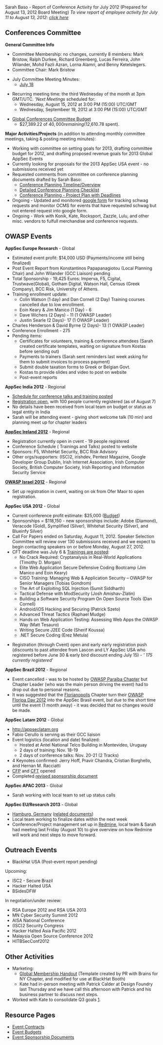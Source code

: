 Sarah Baso - Report of Conference Activity for July 2012 (Prepared for
August 13, 2012 Board Meeting)
*To view report of employee activity for July 11 to August 13, 2012:
[click
here](https://docs.google.com/document/d/1i62ZekJpTheY0RGSGKmt3OS1S4E-bfDmgw4tXzXRYiI/edit)*

## Conferences Committee

**General Committee Info**

  - Committee Membership: no changes, currently 8 members: Mark Bristow,
    Ralph Durkee, Richard Greenberg, Lucas Ferreira, John Wilander, Mohd
    Fazli Azran, Lorna Alamri, and Benny Ketelslegers.
  - Committee Chair: Mark Bristow

<!-- end list -->

  - July Committee Meeting Minutes:
      - [July 18](https://docs.google.com/a/owasp.org/document/d/1_z5AWzJBd6K6k_lhxyksN_WfZVWf-lTa2M83dRlonQo/edit)

<!-- end list -->

  - Recurring meeting time: the third Wednesday of the month at 3pm
    GMT/UTC. *'Next Meetings* scheduled for:
      - Wednesday, August 15, 2012 at 3:00 PM (15:00) UTC/GMT
      - Wednesday, Septembeer 19, 2012 at 3:00 PM (15:00) UTC/GMT

<!-- end list -->

  - [Global Conferences Committee
    Budget](https://docs.google.com/a/owasp.org/spreadsheet/ccc?key=0ApZ9zE0hx0LNdGVKNk9OS3Q1TXNvNGdsalljSC1WUEE&hl=en_US#gid=0)
    - $27,389.22 of $40,000 remaining ($12,610.78 spent).

**Major Activities/Projects** (in addition to attending monthly
committee meetings, taking & posting meeting minutes):

  - Working with committee on setting goals for 2013, drafting committee
    budget for 2012, and drafting proposed revenue goals for 2013 Global
    AppSec Events
  - Currently looking for proposals for the 2013 AppSec USA event - no
    submissions received yet
  - Requested comments from committee on conference planning documents
    drafted by Sarah Baso:
      - [Conference Planning
        Timeline/Overview](https://www.owasp.org/images/2/2a/Conference_Timeline_Overview.pdf)
      - [Detailed Conference Planning
        Checklist](https://www.owasp.org/index.php/Conference_Planning_Table)
      - [Conference Planning - Project Plan with
        Deadlines](https://docs.google.com/open?id=0B5Z9zE0hx0LNaWhXajdYd3VaakU)
  - Ongoing - Updated and monitored [google
    form](https://spreadsheets0.google.com/a/owasp.org/spreadsheet/viewform?formkey=dF85bGtvdWdrd2JjYldNZ1gxSkJxaEE6MQ)
    for tracking schwag requests and monitor OCMS for events that have
    requested schwag but not entered request into google form.
  - Ongoing - Work with Konik, Kate, Rocksport, Zazzle, Lulu, and other
    misc. vendors to fulfull merchandise and conference requests.

## OWASP Events

**AppSec Europe Research** - Global

  - Estimated event profit: $14,000 USD (Payments/income still being
    finalized)
  - Post Event Report from Konstantinos Papapanagiotou (Local Planning
    Chair) and John Wilander (GCC Liaison) pending
  - Total Sponsorship - 19,425 Euros: Imperva, F5, Cigital,
    Trustwave(Global), Gotham Digital, Watson Hall, Census (Greek
    Company), BCC Risk, University of Athens.
  - Training enrollment update:
      - Colin Watson (1 day) and Dan Cornell (2 Day) Training courses
        cancelled due to low enrollment.
      - Eoin Keary & Jim Manico (1 Day) - 6
      - Dave Wichers (2 Days) - 11 (1 OWASP Leader)
      - Justin Searle (2 Days)- 17 (1 OWASP Leader)
  - Charles Henderson & David Byrne (2 Days)- 13 (1 OWASP Leader)
  - Conference Enrollment - 275
  - Pending items:
      - Certificates for volunteers, training & conference attendees
        (Sarah created certificate templates, waiting on signature from
        Kostas before sending out)
      - Payments to trainers (Sarah sent reminders last week asking for
        them to submit invoices to process payment)
      - Submit double taxation forms to Greek or Belgian Govt.
      - Kostas to provide slides and video to post on website
      - Post-event reports

**AppSec India 2012** - Regional

  - [Schedule for conference talks and training
    posted](http://www.owasp.in/conference/)
  - [Registration open](http://www.owasp.in/register/), with 100 people
    currently registered (as of August 7)
  - No details have been received from local team on budget or status as
    legal entity in India
  - Sarah will be attending event - giving short welcome talk (10 min)
    and planning meet up for chapter leaders

**[AppSec Ireland 2012](http://www.appsecireland.org/)** - Regional

  - Registration currently open in cvent - 19 people registered
  - Conference Schedule ( Trainings and Talks) posted to website
  - Sponsors: F5, WhiteHat Security, BCC Risk Advisory
  - Other orgs/supporters: (ISC)2, irishdev, Pentest Magazine, Google
    Developer Group Dublin, Irish Internet Association, Irish Computer
    Society, British Computer Society, Irish Reporting and Information
    Security Service

**[OWASP Israel 2012](OWASP_Israel_2012 "wikilink")** - Regional

  - Set up registration in cvent, waiting on ok from Ofer Maor to open
    registration.

**AppSec USA 2012** - Global

  - Current conference profit estimate: $25,000
    ([Budget](https://docs.google.com/a/owasp.org/spreadsheet/ccc?key=0Ag1W2qFZ-xDGdE0tMGFtSms1bFBsZmRrMURhWGprNUE#gid=0))
  - Sponsorships = $118,150 - new sponsorships include: Adobe (Diamond),
    Veracode (Gold), Symplified (Silver), Whitehat Security (Silver),
    and Blueinfy Silver)
  - Call For Papers ended on Saturday, August 11, 2012. Speaker
    Selection Committee will review over 130 submissions received and we
    expect to begin contacting speakers on or before Monday, August 27,
    2012.
  - CFT deadline was July 6 & [Trainings are
    posted](http://www.appsecusa.org/schedule/trainings/):
      - No Crack Required: Cryptanalysis in Real-World Applications
        (Timothy D. Morgan)
      - Elite Web Application Secure Defensive Coding Bootcamp (Jim
        Manico and Eoin Keary)
      - CISO Training: Managing Web & Application Security – OWASP for
        Senior Managers (Tobias Gondrom)
      - The Art of Exploiting SQL Injection (Sumit Siddharth)
      - Tactical Defense with ModSecurity (Josh Amishav-Zlatin)
      - Building a Software Security Program On Open Source Tools (Dan
        Cornell)
      - Android/iOS Hacking and Securing (Patrick Szeto)
      - Advanced Threat Tactics (Raphael Mudge)
      - Hands on Web Application Testing: Assessing Web Apps the OWASP
        Way (Matt Tesauro)
      - Writing Secure J2EE Code (Sherif Koussa)
      - .NET Secure Coding (Erez Metula)

<!-- end list -->

  - Registration (through Cvent) open and early early registration push
    (discounts to past attendee from Lascon and LY AppSec USA who
    registered before June 30 & early bird discount ending July 15) - *'
    175 currently registered*'

**AppSec Brazil 2012** - Regional

  - Event cancelled - was to be hosted by [OWASP Paraíba
    Chapter](Paraiba "wikilink") but Chapter Leader (who was the main
    person driving the event) had to drop out due to personal reasons.
  - It was suggested that the [Florianopolis](Florianopolis "wikilink")
    Chapter turn their [OWASP Floripa Day
    2012](OWASP_Floripa_Day_2012 "wikilink") into the AppSec Brasil
    event, but due to the short time until the event (1 month away) - it
    was decided that no changes would be made.

**AppSec Latam 2012** - Global

  - <http://appseclatam.org>
  - Fabio Cerullo is serving as their GCC liaison
  - Event logistics (location and date) finalized:
      - Hosted at Antel National Telco Building in Montevideo, Uruguay
      - 2 days of training: Nov. 18-19
      - 2 days of conference talks: Nov. 20-21 (2 Tracks)
  - 4 Keynotes confirmed: Jerry Hoff, Pravir Chandra, Cristian
    Borghello, and Hernan M. Racciatti
  - [CFP](https://docs.google.com/a/owasp.org/spreadsheet/viewform?formkey=dHNFa3NyTV82VFNiVVh5VnllU2tfQnc6MA)
    and
    [CFT](https://docs.google.com/a/owasp.org/spreadsheet/viewform?formkey=dEYzOW1pRzFqelhBSElUdC01dzFGNEE6MQ)
    opened
  - Completed [revised sponsorship
    document](https://www.owasp.org/images/3/37/AppSec_LATAM_2012_Sponsorship.pdf)

**AppSec APAC 2013** - Global

  - Sarah working with local team to set up status calls

**AppSec EU/Research 2013** - Global

  - [Hamburg, Germany](https://ocms.owasp.org/events/140/) ([related
    documents](https://docs.google.com/a/owasp.org/folder/d/0B5Z9zE0hx0LNeWd5alNidGJmY1E/edit))
  - Local team working to finalize dates within the next week
  - Conference/Project management set up in
    [Redmine](https://pm.appsec.eu/redmine), local team & Sarah had
    meeting last Friday (August 10) to give overview on how Redmine will
    work and next steps to move forward.

## Outreach Events

  - BlackHat USA (Post-event report pending)

Upcoming:

  - ISC2 - Secure Brazil
  - Hacker Halted USA
  - BSidesDFW

In negotiation/under review:

  - RSA Europe 2012 and RSA USA 2013
  - MN Cyber Security Summit 2012
  - AISA National Conference
  - (ISC)2 Security Congress
  - Hacker Halted Asia Pacific 2012
  - Malaysia Open Source Conference 2012
  - HITBSecConf2012

## Other Activities

  - Marketing:
      - [Global Membership
        Handout](https://www.owasp.org/images/4/49/OWASP_Brochure_-_Global.pdf)
        (Template created by PR with Brains for NY Chapter, and modified
        for use at BlackHat Booth)
      - Kate had in-person meeting with Patrick Calder at Design Foundry
        last Thursday and we have call this afternoon with Patrick and
        his business partner to discuss next steps.
  - Worked with Kate to consolidate Q3 goals
    [1](https://docs.google.com/a/owasp.org/document/d/138rYpR-Z41rtCjyoCEte6nZUynTPauC9YUT5EzYf73U/edit).

## Resource Pages

  - [Event Contracts](Event_Contracts "wikilink")
  - [Event Budgets](Event_Budgets "wikilink")
  - [Event Sponsorship
    Documents](Global_Conferences_Committee/Sponsorship "wikilink")